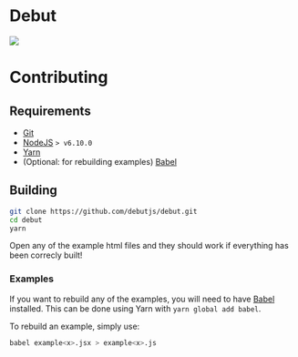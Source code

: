 # Debut

![](https://api.travis-ci.org/debutjs/debut.svg?branch=master)

# Contributing

## Requirements
 - [Git](https://git-scm.com/)
 - [NodeJS](https://nodejs.org/en/) `> v6.10.0`
 - [Yarn](https://yarnpkg.com/en/)
 - (Optional: for rebuilding examples) [Babel](https://babeljs.io/)

 ## Building

 ```bash
git clone https://github.com/debutjs/debut.git
cd debut
yarn
```

Open any of the example html files and they should work if everything has been
correcly built!

### Examples

If you want to rebuild any of the examples, you will need to have
[Babel](https://babeljs.io/) installed. This can be done using Yarn with
`yarn global add babel`.

To rebuild an example, simply use:

```bash
babel example<x>.jsx > example<x>.js
``` 